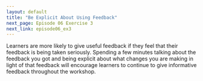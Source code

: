 ```yaml
---
layout: default
title: "Be Explicit About Using Feedback"
next_page: Episode 06 Exercise 3
next_link: episode06_ex3
---
```



Learners are more likely to give useful feedback if they feel that their feedback
is being taken seriously. Spending a few minutes talking about the feedback you got
and being explicit about what changes you are making in light of that feedback
will encourage learners to continue to give informative feedback throughout the workshop.
